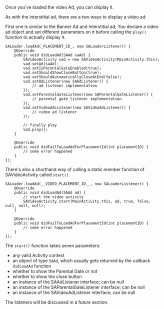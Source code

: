 Once you've loaded the video Ad, you can display it. 

As with the interstitial ad, there are a two ways to display a video ad:

First one is similar to the Banner Ad and Interstitial ad; You declare a video ad object and set different parameters on it before calling the `play()` function to actually display it.

```
SALoader.loadAd(_PLACEMENT_ID_, new SALoaderListener() {
    @Override
    public void didLoadAd(SAAd saAd) {
    	SAVideoActivity vad = new SAVideoActivity(MainActivity.this);
        vad.setAd(saAd);
        vad.setIsParentalGateEnabled(true);
        vad.setShouldShowCloseButton(true);
        vad.setShouldAutomaticallyCloseAtEnd(false);
        vad.setAdListener(new SAAdListener() {
        	// ad listener implementation            
        });
        vad.setParentalGateListener(new SAParentalGateListener() {
        	// parental gate listener implementation
        });
        vad.setVideoAdListener(new SAVideoAdListener() {
        	// video ad listener
        });
        
        // finally play
        vad.play();
    }

    @Override
    public void didFailToLoadAdForPlacementId(int placementID) {
    	// some error happened
    }
});

```

There's also a shorthand way of calling a static member function of SAVideoActivity called `start()`.

```
SALoader.loadAd(__VIDEO_PLACEMENT_ID__, new SALoaderListener() {
   	@Override
    public void didLoadAd(SAAd ad) {
     	// start the video activity
    	SAVideoActivity.start(MainActivity.this, ad, true, false, null, null, null);
    }

    @Override
    public void didFailToLoadAdForPlacementId(int placementID) {
        // some error happened
    }
});

```

The `start()` function takes seven parameters:

 * any valid Activity context
 * an object of type `SAAd`, which usually gets returned by the callback `didLoadAd` function
 * whether to show the Parental Gate or not
 * whether to show the close button
 * an instance of the SAAdListener interface; can be null
 * an instance of the SAParentalGateListener interface; can be null
 * an instance of the SAVideoAdListener interface; can be null

The listeners will be discussed in a future section.

